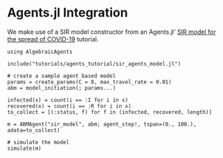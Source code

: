 # Agents.jl Integration

We make use of a SIR model constructor from an Agents.jl' [SIR model for the spread of COVID-19](https://juliadynamics.github.io/Agents.jl/stable/examples/sir/) tutorial.

```@example 1
using AlgebraicAgents
```

```@setup 1
include("tutorials/agents_tutorial/sir_agents_model.jl")
```
```@example 1
# create a sample agent based model
params = create_params(C = 8, max_travel_rate = 0.01)
abm = model_initiation(; params...)
```

```@example 1
infected(x) = count(i == :I for i in x)
recovered(x) = count(i == :R for i in x)
to_collect = [(:status, f) for f in (infected, recovered, length)]
```

```@example 1
m = ABMAgent("sir_model", abm; agent_step!, tspan=(0., 100.), adata=to_collect)
```

```@example 1
# simulate the model
simulate(m)
```
